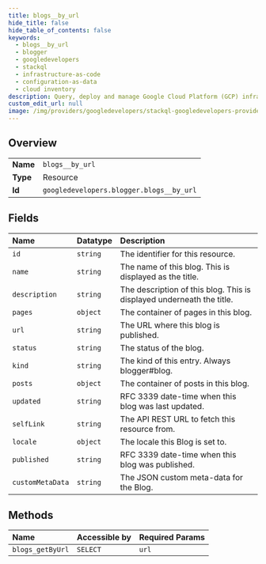 ```yaml
---
title: blogs__by_url
hide_title: false
hide_table_of_contents: false
keywords:
  - blogs__by_url
  - blogger
  - googledevelopers    
  - stackql
  - infrastructure-as-code
  - configuration-as-data
  - cloud inventory
description: Query, deploy and manage Google Cloud Platform (GCP) infrastructure and resources using SQL
custom_edit_url: null
image: /img/providers/googledevelopers/stackql-googledevelopers-provider-featured-image.png
---
```

  
    

## Overview
<table><tbody>
<tr><td><b>Name</b></td><td><code>blogs__by_url</code></td></tr>
<tr><td><b>Type</b></td><td>Resource</td></tr>
<tr><td><b>Id</b></td><td><code>googledevelopers.blogger.blogs__by_url</code></td></tr>
</tbody></table>

## Fields
| Name | Datatype | Description |
|:-----|:---------|:------------|
| `id` | `string` | The identifier for this resource. |
| `name` | `string` | The name of this blog. This is displayed as the title. |
| `description` | `string` | The description of this blog. This is displayed underneath the title. |
| `pages` | `object` | The container of pages in this blog. |
| `url` | `string` | The URL where this blog is published. |
| `status` | `string` | The status of the blog. |
| `kind` | `string` | The kind of this entry. Always blogger#blog. |
| `posts` | `object` | The container of posts in this blog. |
| `updated` | `string` | RFC 3339 date-time when this blog was last updated. |
| `selfLink` | `string` | The API REST URL to fetch this resource from. |
| `locale` | `object` | The locale this Blog is set to. |
| `published` | `string` | RFC 3339 date-time when this blog was published. |
| `customMetaData` | `string` | The JSON custom meta-data for the Blog. |
## Methods
| Name | Accessible by | Required Params |
|:-----|:--------------|:----------------|
| `blogs_getByUrl` | `SELECT` | `url` |
